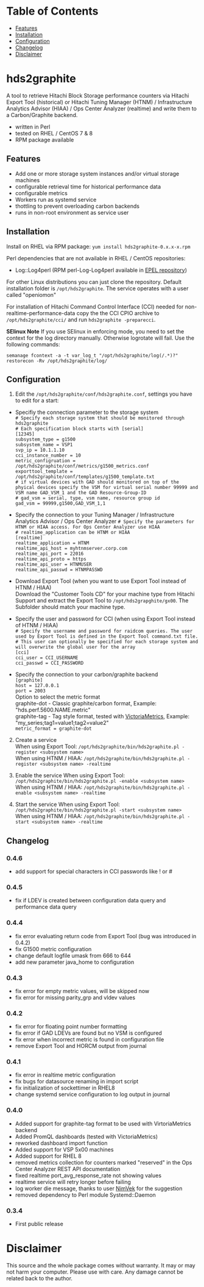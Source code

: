 # Table of Contents

* [Features](#features)
* [Installation](#installation)
* [Configuration](#configuration)
* [Changelog](#changelog)
* [Disclaimer](#disclaimer)

# hds2graphite

A tool to retrieve Hitachi Block Storage performance counters via Hitachi Export Tool (historical) or Hitachi Tuning Manager (HTNM) / Infrastructure Analytics Advisor (HIAA) / Ops Center Analyzer (realtime) and write them to a Carbon/Graphite backend.
* written in Perl
* tested on RHEL / CentOS 7 & 8
* RPM package available

## Features
* Add one or more storage system instances and/or virtual storage machines
* configurable retrieval time for historical performance data
* configurable metrics
* Workers run as systemd service
* thottling to prevent overloading carbon backends
* runs in non-root environment as service user

## Installation
Install on RHEL via RPM package: `yum install hds2graphite-0.x.x-x.rpm`

Perl dependencies that are not available in RHEL / CentOS repositories:
* Log::Log4perl (RPM perl-Log-Log4perl available in [EPEL repository](https://fedoraproject.org/wiki/EPEL))

For other Linux distributions you can just clone the repository. Default installation folder is `/opt/hds2graphite`. The service operates with a user called "openiomon"

For installation of Hitachi Command Control Interface (CCI) needed for non-realtime-performance-data copy the the CCI CPIO archive to `/opt/hds2graphite/cci/` and run `hds2graphite -preparecci`.

**SElinux Note**
If you use SElinux in enforcing mode, you need to set the context for the log directory manually. Otherwise logrotate will fail. Use the following commands:
```
semanage fcontext -a -t var_log_t "/opt/hds2graphite/log(/.*)?"
restorecon -Rv /opt/hds2graphite/log/
```

## Configuration
1. Edit the `/opt/hds2graphite/conf/hds2graphite.conf`, settings you have to edit for a start:

* Specifiy the connection parameter to the storage system  
`# Specify each storage system that should be monitored through hds2graphite`  
`# Each specification block starts with [serial]`  
`[12345]`  
`subsystem_type = g1500`  
`subsystem_name = VSP1`  
`svp_ip = 10.1.1.10`  
`cci_instance_number = 10`  
`metric_configruation = /opt/hds2graphite/conf/metrics/g1500_metrics.conf`  
`exporttool_template = /opt/hds2graphite/conf/templates/g1500_template.txt`  
`# if virtual devices with GAD should monitored on top of the phyical devices specify the VSM for virtual serial number 99999 and VSM name GAD_VSM_1 and the GAD Resource-Group-ID`  
`# gad_vsm = serial, type, vsm name, resource group id`  
`gad_vsm = 99999,g1500,GAD_VSM_1,1`  

* Specify the connection to your Tuning Manager / Infrastructure Analytics Advisor / Ops Center Analyzer
`# Specify the parameters for HTNM or HIAA access. For Ops Center Analyzer use HIAA`  
`# realtime_application can be HTNM or HIAA`  
`[realtime]`  
`realtime_application = HTNM`  
`realtime_api_host = myhtnmserver.corp.com`  
`realtime_api_port = 22016`  
`realtime_api_proto = https`  
`realtime_api_user = HTNMUSER`  
`realtime_api_passwd = HTNMPASSWD`  

* Download Export Tool (when you want to use Export Tool instead of HTNM / HIAA)  
Download the "Customer Tools CD" for your machine type from Hitachi Support and extract the Export Tool to `/opt/hds2grapghite/gx00`. The Subfolder should match your machine type.

* Specify the user and password for CCI (when using Export Tool instead of HTNM / HIAA)  
`# Specify the username and password for raidcom queries. The user used by Export Tool is defined in the Export Tool command.txt file.`  
`# This user can optionally be specified for each storage system and will overwrite the global user for the array`  
`[cci]`  
`cci_user = CCI_USERNAME`  
`cci_passwd = CCI_PASSWORD`  

* Specify the connection to your carbon/graphite backend  
`[graphite]`  
`host = 127.0.0.1`  
`port = 2003`  
Option to select the metric format  
graphite-dot - Classic graphite/carbon format, Example: "hds.perf.5600.NAME.metric"  
graphite-tag - Tag style format, tested with [VictoriaMetrics](https://github.com/VictoriaMetrics/VictoriaMetrics), Example: "my_series;tag1=value1;tag2=value2"  
`metric_format = graphite-dot`

2. Create a service  
When using Export Tool: `/opt/hds2graphite/bin/hds2graphite.pl -register <subsystem name>`  
When using HTNM / HIAA: `/opt/hds2graphite/bin/hds2graphite.pl -register <subsystem name> -realtime`

3. Enable the service
When using Export Tool: `/opt/hds2graphite/bin/hds2graphite.pl -enable <subsystem name>`  
When using HTNM / HIAA: `/opt/hds2graphite/bin/hds2graphite.pl -enable <subsystem name> -realtime`

4. Start the service
When using Export Tool: `/opt/hds2graphite/bin/hds2graphite.pl -start <subsystem name>`  
When using HTNM / HIAA: `/opt/hds2graphite/bin/hds2graphite.pl -start <subsystem name> -realtime`

## Changelog
### 0.4.6
* add support for special characters in CCI passwords like ! or #

### 0.4.5
* fix if LDEV is created between configuration data query and performance data query

### 0.4.4
* fix error evaluating return code from Export Tool (bug was introduced in 0.4.2)
* fix G1500 metric configuration
* change default logfile umask from 666 to 644
* add new parameter java_home to configuration

### 0.4.3
* fix error for empty metric values, will be skipped now
* fix error for missing parity_grp and vldev values

### 0.4.2
* fix error for floating point number formatting
* fix error if GAD LDEVs are found but no VSM is configured
* fix error when incorrect metric is found in configuration file
* remove Export Tool and HORCM output from journal

### 0.4.1
* fix error in realtime metric configuration
* fix bugs for datasource renaming in import script
* fix initialization of sockettimer in RHEL8
* change systemd service configuration to log output in journal

### 0.4.0
* Added support for graphite-tag format to be used with VirtoriaMetrics backend
* Added PromQL dashboards (tested with VictoriaMetrics)
* reworked dashboard import function
* Added support for VSP 5x00 machines
* Added support for RHEL 8
* removed metrics collection for counters marked "reserved" in the Ops Center Analyzer REST API documentation
* fixed realtime port_avg_response_rate not showing values
* realtime service will retry longer before failing
* log worker die message, thanks to user [NimVek](https://github.com/NimVek) for the suggestion
* removed dependency to Perl module Systemd::Daemon

### 0.3.4
* First public release

# Disclaimer
This source and the whole package comes without warranty. It may or may not harm your computer. Please use with care. Any damage cannot be related back to the author.
